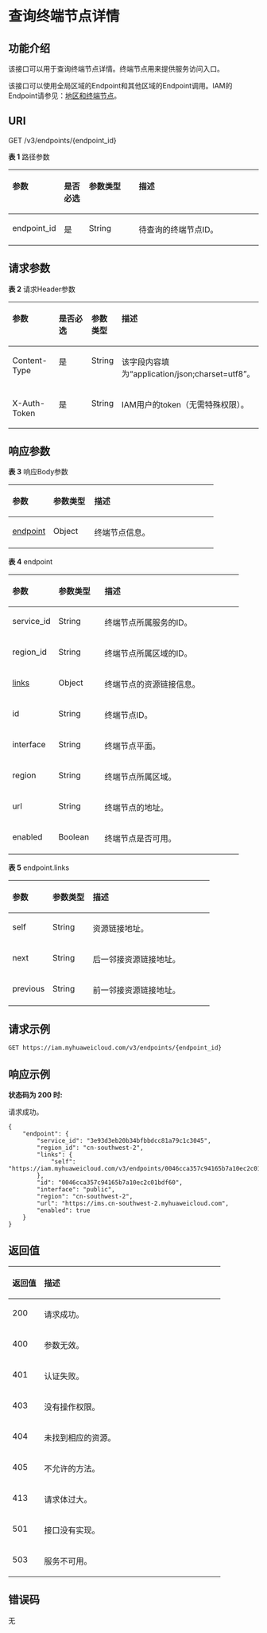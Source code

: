 # 查询终端节点详情<a name="zh-cn_topic_0067148045"></a>

## 功能介绍<a name="zh-cn_topic_0222037495_section0757151820531"></a>

该接口可以用于查询终端节点详情。终端节点用来提供服务访问入口。

该接口可以使用全局区域的Endpoint和其他区域的Endpoint调用。IAM的Endpoint请参见：[地区和终端节点](https://developer.huaweicloud.com/endpoint?IAM)。

## URI<a name="zh-cn_topic_0222037495_section18759111815535"></a>

GET /v3/endpoints/\{endpoint\_id\}

**表 1**  路径参数

<a name="zh-cn_topic_0222037495_table276181865320"></a>
<table><thead align="left"><tr id="zh-cn_topic_0222037495_row476115188537"><th class="cellrowborder" valign="top" width="20%" id="mcps1.2.5.1.1"><p id="zh-cn_topic_0222037495_p187612189539"><a name="zh-cn_topic_0222037495_p187612189539"></a><a name="zh-cn_topic_0222037495_p187612189539"></a>参数</p>
</th>
<th class="cellrowborder" valign="top" width="10%" id="mcps1.2.5.1.2"><p id="zh-cn_topic_0222037495_p1876215181534"><a name="zh-cn_topic_0222037495_p1876215181534"></a><a name="zh-cn_topic_0222037495_p1876215181534"></a>是否必选</p>
</th>
<th class="cellrowborder" valign="top" width="20%" id="mcps1.2.5.1.3"><p id="zh-cn_topic_0222037495_p1076361865317"><a name="zh-cn_topic_0222037495_p1076361865317"></a><a name="zh-cn_topic_0222037495_p1076361865317"></a>参数类型</p>
</th>
<th class="cellrowborder" valign="top" width="50%" id="mcps1.2.5.1.4"><p id="zh-cn_topic_0222037495_p1676319189539"><a name="zh-cn_topic_0222037495_p1676319189539"></a><a name="zh-cn_topic_0222037495_p1676319189539"></a>描述</p>
</th>
</tr>
</thead>
<tbody><tr id="zh-cn_topic_0222037495_row1576112186536"><td class="cellrowborder" valign="top" width="20%" headers="mcps1.2.5.1.1 "><p id="zh-cn_topic_0222037495_p1076451895316"><a name="zh-cn_topic_0222037495_p1076451895316"></a><a name="zh-cn_topic_0222037495_p1076451895316"></a>endpoint_id</p>
</td>
<td class="cellrowborder" valign="top" width="10%" headers="mcps1.2.5.1.2 "><p id="zh-cn_topic_0222037495_p7764161811530"><a name="zh-cn_topic_0222037495_p7764161811530"></a><a name="zh-cn_topic_0222037495_p7764161811530"></a>是</p>
</td>
<td class="cellrowborder" valign="top" width="20%" headers="mcps1.2.5.1.3 "><p id="zh-cn_topic_0222037495_p15765018165316"><a name="zh-cn_topic_0222037495_p15765018165316"></a><a name="zh-cn_topic_0222037495_p15765018165316"></a>String</p>
</td>
<td class="cellrowborder" valign="top" width="50%" headers="mcps1.2.5.1.4 "><p id="zh-cn_topic_0222037495_p1776512189539"><a name="zh-cn_topic_0222037495_p1776512189539"></a><a name="zh-cn_topic_0222037495_p1776512189539"></a>待查询的终端节点ID。</p>
</td>
</tr>
</tbody>
</table>

## 请求参数<a name="zh-cn_topic_0222037495_section776621845311"></a>

**表 2**  请求Header参数

<a name="zh-cn_topic_0222037495_HeaderParameter"></a>
<table><thead align="left"><tr id="zh-cn_topic_0222037495_row5767718175314"><th class="cellrowborder" valign="top" width="20%" id="mcps1.2.5.1.1"><p id="zh-cn_topic_0222037495_p0768818195314"><a name="zh-cn_topic_0222037495_p0768818195314"></a><a name="zh-cn_topic_0222037495_p0768818195314"></a>参数</p>
</th>
<th class="cellrowborder" valign="top" width="20%" id="mcps1.2.5.1.2"><p id="zh-cn_topic_0222037495_p1976861845310"><a name="zh-cn_topic_0222037495_p1976861845310"></a><a name="zh-cn_topic_0222037495_p1976861845310"></a>是否必选</p>
</th>
<th class="cellrowborder" valign="top" width="10%" id="mcps1.2.5.1.3"><p id="zh-cn_topic_0222037495_p1576915182533"><a name="zh-cn_topic_0222037495_p1576915182533"></a><a name="zh-cn_topic_0222037495_p1576915182533"></a>参数类型</p>
</th>
<th class="cellrowborder" valign="top" width="50%" id="mcps1.2.5.1.4"><p id="zh-cn_topic_0222037495_p976991810538"><a name="zh-cn_topic_0222037495_p976991810538"></a><a name="zh-cn_topic_0222037495_p976991810538"></a>描述</p>
</th>
</tr>
</thead>
<tbody><tr id="zh-cn_topic_0222037495_row19767118185310"><td class="cellrowborder" valign="top" width="20%" headers="mcps1.2.5.1.1 "><p id="zh-cn_topic_0222037495_p177701618135311"><a name="zh-cn_topic_0222037495_p177701618135311"></a><a name="zh-cn_topic_0222037495_p177701618135311"></a>Content-Type</p>
</td>
<td class="cellrowborder" valign="top" width="20%" headers="mcps1.2.5.1.2 "><p id="zh-cn_topic_0222037495_p97701918105318"><a name="zh-cn_topic_0222037495_p97701918105318"></a><a name="zh-cn_topic_0222037495_p97701918105318"></a>是</p>
</td>
<td class="cellrowborder" valign="top" width="10%" headers="mcps1.2.5.1.3 "><p id="zh-cn_topic_0222037495_p19771418125313"><a name="zh-cn_topic_0222037495_p19771418125313"></a><a name="zh-cn_topic_0222037495_p19771418125313"></a>String</p>
</td>
<td class="cellrowborder" valign="top" width="50%" headers="mcps1.2.5.1.4 "><p id="zh-cn_topic_0222037495_p1377161816535"><a name="zh-cn_topic_0222037495_p1377161816535"></a><a name="zh-cn_topic_0222037495_p1377161816535"></a>该字段内容填为“application/json;charset=utf8”。</p>
</td>
</tr>
<tr id="zh-cn_topic_0222037495_row6767201810539"><td class="cellrowborder" valign="top" width="20%" headers="mcps1.2.5.1.1 "><p id="zh-cn_topic_0222037495_p7772181814537"><a name="zh-cn_topic_0222037495_p7772181814537"></a><a name="zh-cn_topic_0222037495_p7772181814537"></a>X-Auth-Token</p>
</td>
<td class="cellrowborder" valign="top" width="20%" headers="mcps1.2.5.1.2 "><p id="zh-cn_topic_0222037495_p18773161855313"><a name="zh-cn_topic_0222037495_p18773161855313"></a><a name="zh-cn_topic_0222037495_p18773161855313"></a>是</p>
</td>
<td class="cellrowborder" valign="top" width="10%" headers="mcps1.2.5.1.3 "><p id="zh-cn_topic_0222037495_p1577411189535"><a name="zh-cn_topic_0222037495_p1577411189535"></a><a name="zh-cn_topic_0222037495_p1577411189535"></a>String</p>
</td>
<td class="cellrowborder" valign="top" width="50%" headers="mcps1.2.5.1.4 "><p id="zh-cn_topic_0222037495_p157751318165317"><a name="zh-cn_topic_0222037495_p157751318165317"></a><a name="zh-cn_topic_0222037495_p157751318165317"></a>IAM用户的token（无需特殊权限）。</p>
</td>
</tr>
</tbody>
</table>

## 响应参数<a name="zh-cn_topic_0222037495_section377641895311"></a>

**表 3**  响应Body参数

<a name="zh-cn_topic_0222037495_responseParameter"></a>
<table><thead align="left"><tr id="zh-cn_topic_0222037495_row8777131816539"><th class="cellrowborder" valign="top" width="20%" id="mcps1.2.4.1.1"><p id="zh-cn_topic_0222037495_p187781418105319"><a name="zh-cn_topic_0222037495_p187781418105319"></a><a name="zh-cn_topic_0222037495_p187781418105319"></a>参数</p>
</th>
<th class="cellrowborder" valign="top" width="20%" id="mcps1.2.4.1.2"><p id="zh-cn_topic_0222037495_p1077817184537"><a name="zh-cn_topic_0222037495_p1077817184537"></a><a name="zh-cn_topic_0222037495_p1077817184537"></a>参数类型</p>
</th>
<th class="cellrowborder" valign="top" width="60%" id="mcps1.2.4.1.3"><p id="zh-cn_topic_0222037495_p677941855314"><a name="zh-cn_topic_0222037495_p677941855314"></a><a name="zh-cn_topic_0222037495_p677941855314"></a>描述</p>
</th>
</tr>
</thead>
<tbody><tr id="zh-cn_topic_0222037495_row13777161815312"><td class="cellrowborder" valign="top" width="20%" headers="mcps1.2.4.1.1 "><p id="zh-cn_topic_0222037495_p57794181533"><a name="zh-cn_topic_0222037495_p57794181533"></a><a name="zh-cn_topic_0222037495_p57794181533"></a><a href="#zh-cn_topic_0222037495_response_Rs163EndpointsArritem">endpoint</a></p>
</td>
<td class="cellrowborder" valign="top" width="20%" headers="mcps1.2.4.1.2 "><p id="zh-cn_topic_0222037495_p11780151845314"><a name="zh-cn_topic_0222037495_p11780151845314"></a><a name="zh-cn_topic_0222037495_p11780151845314"></a>Object</p>
</td>
<td class="cellrowborder" valign="top" width="60%" headers="mcps1.2.4.1.3 "><p id="zh-cn_topic_0222037495_p13780161818535"><a name="zh-cn_topic_0222037495_p13780161818535"></a><a name="zh-cn_topic_0222037495_p13780161818535"></a>终端节点信息。</p>
</td>
</tr>
</tbody>
</table>

**表 4**  endpoint

<a name="zh-cn_topic_0222037495_response_Rs163EndpointsArritem"></a>
<table><thead align="left"><tr id="zh-cn_topic_0222037495_row878151810537"><th class="cellrowborder" valign="top" width="20%" id="mcps1.2.4.1.1"><p id="zh-cn_topic_0222037495_p16783121875315"><a name="zh-cn_topic_0222037495_p16783121875315"></a><a name="zh-cn_topic_0222037495_p16783121875315"></a>参数</p>
</th>
<th class="cellrowborder" valign="top" width="20%" id="mcps1.2.4.1.2"><p id="zh-cn_topic_0222037495_p107831918195317"><a name="zh-cn_topic_0222037495_p107831918195317"></a><a name="zh-cn_topic_0222037495_p107831918195317"></a>参数类型</p>
</th>
<th class="cellrowborder" valign="top" width="60%" id="mcps1.2.4.1.3"><p id="zh-cn_topic_0222037495_p11784131865318"><a name="zh-cn_topic_0222037495_p11784131865318"></a><a name="zh-cn_topic_0222037495_p11784131865318"></a>描述</p>
</th>
</tr>
</thead>
<tbody><tr id="zh-cn_topic_0222037495_row8781518185320"><td class="cellrowborder" valign="top" width="20%" headers="mcps1.2.4.1.1 "><p id="zh-cn_topic_0222037495_p2078411819538"><a name="zh-cn_topic_0222037495_p2078411819538"></a><a name="zh-cn_topic_0222037495_p2078411819538"></a>service_id</p>
</td>
<td class="cellrowborder" valign="top" width="20%" headers="mcps1.2.4.1.2 "><p id="zh-cn_topic_0222037495_p678571895320"><a name="zh-cn_topic_0222037495_p678571895320"></a><a name="zh-cn_topic_0222037495_p678571895320"></a>String</p>
</td>
<td class="cellrowborder" valign="top" width="60%" headers="mcps1.2.4.1.3 "><p id="zh-cn_topic_0222037495_p7785181816536"><a name="zh-cn_topic_0222037495_p7785181816536"></a><a name="zh-cn_topic_0222037495_p7785181816536"></a>终端节点所属服务的ID。</p>
</td>
</tr>
<tr id="zh-cn_topic_0222037495_row57818182539"><td class="cellrowborder" valign="top" width="20%" headers="mcps1.2.4.1.1 "><p id="zh-cn_topic_0222037495_p1778621895314"><a name="zh-cn_topic_0222037495_p1778621895314"></a><a name="zh-cn_topic_0222037495_p1778621895314"></a>region_id</p>
</td>
<td class="cellrowborder" valign="top" width="20%" headers="mcps1.2.4.1.2 "><p id="zh-cn_topic_0222037495_p6787111855310"><a name="zh-cn_topic_0222037495_p6787111855310"></a><a name="zh-cn_topic_0222037495_p6787111855310"></a>String</p>
</td>
<td class="cellrowborder" valign="top" width="60%" headers="mcps1.2.4.1.3 "><p id="zh-cn_topic_0222037495_p1878720188532"><a name="zh-cn_topic_0222037495_p1878720188532"></a><a name="zh-cn_topic_0222037495_p1878720188532"></a>终端节点所属区域的ID。</p>
</td>
</tr>
<tr id="zh-cn_topic_0222037495_row378181855315"><td class="cellrowborder" valign="top" width="20%" headers="mcps1.2.4.1.1 "><p id="zh-cn_topic_0222037495_p178817181538"><a name="zh-cn_topic_0222037495_p178817181538"></a><a name="zh-cn_topic_0222037495_p178817181538"></a><a href="#zh-cn_topic_0222037495_response_Rs163EndpointsArritemLinks">links</a></p>
</td>
<td class="cellrowborder" valign="top" width="20%" headers="mcps1.2.4.1.2 "><p id="zh-cn_topic_0222037495_p157881318115310"><a name="zh-cn_topic_0222037495_p157881318115310"></a><a name="zh-cn_topic_0222037495_p157881318115310"></a>Object</p>
</td>
<td class="cellrowborder" valign="top" width="60%" headers="mcps1.2.4.1.3 "><p id="zh-cn_topic_0222037495_p117891418205315"><a name="zh-cn_topic_0222037495_p117891418205315"></a><a name="zh-cn_topic_0222037495_p117891418205315"></a>终端节点的资源链接信息。</p>
</td>
</tr>
<tr id="zh-cn_topic_0222037495_row13781141825310"><td class="cellrowborder" valign="top" width="20%" headers="mcps1.2.4.1.1 "><p id="zh-cn_topic_0222037495_p579021814532"><a name="zh-cn_topic_0222037495_p579021814532"></a><a name="zh-cn_topic_0222037495_p579021814532"></a>id</p>
</td>
<td class="cellrowborder" valign="top" width="20%" headers="mcps1.2.4.1.2 "><p id="zh-cn_topic_0222037495_p7790181811532"><a name="zh-cn_topic_0222037495_p7790181811532"></a><a name="zh-cn_topic_0222037495_p7790181811532"></a>String</p>
</td>
<td class="cellrowborder" valign="top" width="60%" headers="mcps1.2.4.1.3 "><p id="zh-cn_topic_0222037495_p1379101865310"><a name="zh-cn_topic_0222037495_p1379101865310"></a><a name="zh-cn_topic_0222037495_p1379101865310"></a>终端节点ID。</p>
</td>
</tr>
<tr id="zh-cn_topic_0222037495_row178115180533"><td class="cellrowborder" valign="top" width="20%" headers="mcps1.2.4.1.1 "><p id="zh-cn_topic_0222037495_p1279214188532"><a name="zh-cn_topic_0222037495_p1279214188532"></a><a name="zh-cn_topic_0222037495_p1279214188532"></a>interface</p>
</td>
<td class="cellrowborder" valign="top" width="20%" headers="mcps1.2.4.1.2 "><p id="zh-cn_topic_0222037495_p18792151815538"><a name="zh-cn_topic_0222037495_p18792151815538"></a><a name="zh-cn_topic_0222037495_p18792151815538"></a>String</p>
</td>
<td class="cellrowborder" valign="top" width="60%" headers="mcps1.2.4.1.3 "><p id="zh-cn_topic_0222037495_p137931518145319"><a name="zh-cn_topic_0222037495_p137931518145319"></a><a name="zh-cn_topic_0222037495_p137931518145319"></a>终端节点平面。</p>
</td>
</tr>
<tr id="zh-cn_topic_0222037495_row778181813537"><td class="cellrowborder" valign="top" width="20%" headers="mcps1.2.4.1.1 "><p id="zh-cn_topic_0222037495_p4793151812533"><a name="zh-cn_topic_0222037495_p4793151812533"></a><a name="zh-cn_topic_0222037495_p4793151812533"></a>region</p>
</td>
<td class="cellrowborder" valign="top" width="20%" headers="mcps1.2.4.1.2 "><p id="zh-cn_topic_0222037495_p157941018155313"><a name="zh-cn_topic_0222037495_p157941018155313"></a><a name="zh-cn_topic_0222037495_p157941018155313"></a>String</p>
</td>
<td class="cellrowborder" valign="top" width="60%" headers="mcps1.2.4.1.3 "><p id="zh-cn_topic_0222037495_p079451855310"><a name="zh-cn_topic_0222037495_p079451855310"></a><a name="zh-cn_topic_0222037495_p079451855310"></a>终端节点所属区域。</p>
</td>
</tr>
<tr id="zh-cn_topic_0222037495_row0781141810532"><td class="cellrowborder" valign="top" width="20%" headers="mcps1.2.4.1.1 "><p id="zh-cn_topic_0222037495_p117951418105311"><a name="zh-cn_topic_0222037495_p117951418105311"></a><a name="zh-cn_topic_0222037495_p117951418105311"></a>url</p>
</td>
<td class="cellrowborder" valign="top" width="20%" headers="mcps1.2.4.1.2 "><p id="zh-cn_topic_0222037495_p127961818115310"><a name="zh-cn_topic_0222037495_p127961818115310"></a><a name="zh-cn_topic_0222037495_p127961818115310"></a>String</p>
</td>
<td class="cellrowborder" valign="top" width="60%" headers="mcps1.2.4.1.3 "><p id="zh-cn_topic_0222037495_p7796161805315"><a name="zh-cn_topic_0222037495_p7796161805315"></a><a name="zh-cn_topic_0222037495_p7796161805315"></a>终端节点的地址。</p>
</td>
</tr>
<tr id="zh-cn_topic_0222037495_row1878141810539"><td class="cellrowborder" valign="top" width="20%" headers="mcps1.2.4.1.1 "><p id="zh-cn_topic_0222037495_p207975188530"><a name="zh-cn_topic_0222037495_p207975188530"></a><a name="zh-cn_topic_0222037495_p207975188530"></a>enabled</p>
</td>
<td class="cellrowborder" valign="top" width="20%" headers="mcps1.2.4.1.2 "><p id="zh-cn_topic_0222037495_p77971818105314"><a name="zh-cn_topic_0222037495_p77971818105314"></a><a name="zh-cn_topic_0222037495_p77971818105314"></a>Boolean</p>
</td>
<td class="cellrowborder" valign="top" width="60%" headers="mcps1.2.4.1.3 "><p id="zh-cn_topic_0222037495_p10798121812532"><a name="zh-cn_topic_0222037495_p10798121812532"></a><a name="zh-cn_topic_0222037495_p10798121812532"></a>终端节点是否可用。</p>
</td>
</tr>
</tbody>
</table>

**表 5**  endpoint.links

<a name="zh-cn_topic_0222037495_response_Rs163EndpointsArritemLinks"></a>
<table><thead align="left"><tr id="zh-cn_topic_0222037495_row14798018125315"><th class="cellrowborder" valign="top" width="20%" id="mcps1.2.4.1.1"><p id="zh-cn_topic_0222037495_p14799618115313"><a name="zh-cn_topic_0222037495_p14799618115313"></a><a name="zh-cn_topic_0222037495_p14799618115313"></a>参数</p>
</th>
<th class="cellrowborder" valign="top" width="20%" id="mcps1.2.4.1.2"><p id="zh-cn_topic_0222037495_p1580081813538"><a name="zh-cn_topic_0222037495_p1580081813538"></a><a name="zh-cn_topic_0222037495_p1580081813538"></a>参数类型</p>
</th>
<th class="cellrowborder" valign="top" width="60%" id="mcps1.2.4.1.3"><p id="zh-cn_topic_0222037495_p13800181825320"><a name="zh-cn_topic_0222037495_p13800181825320"></a><a name="zh-cn_topic_0222037495_p13800181825320"></a>描述</p>
</th>
</tr>
</thead>
<tbody><tr id="zh-cn_topic_0222037495_row12798111825312"><td class="cellrowborder" valign="top" width="20%" headers="mcps1.2.4.1.1 "><p id="zh-cn_topic_0222037495_p68018183535"><a name="zh-cn_topic_0222037495_p68018183535"></a><a name="zh-cn_topic_0222037495_p68018183535"></a>self</p>
</td>
<td class="cellrowborder" valign="top" width="20%" headers="mcps1.2.4.1.2 "><p id="zh-cn_topic_0222037495_p11802818155319"><a name="zh-cn_topic_0222037495_p11802818155319"></a><a name="zh-cn_topic_0222037495_p11802818155319"></a>String</p>
</td>
<td class="cellrowborder" valign="top" width="60%" headers="mcps1.2.4.1.3 "><p id="zh-cn_topic_0222037495_p7802118145314"><a name="zh-cn_topic_0222037495_p7802118145314"></a><a name="zh-cn_topic_0222037495_p7802118145314"></a>资源链接地址。</p>
</td>
</tr>
<tr id="zh-cn_topic_0222037495_row9798518195312"><td class="cellrowborder" valign="top" width="20%" headers="mcps1.2.4.1.1 "><p id="zh-cn_topic_0222037495_p9803111817530"><a name="zh-cn_topic_0222037495_p9803111817530"></a><a name="zh-cn_topic_0222037495_p9803111817530"></a>next</p>
</td>
<td class="cellrowborder" valign="top" width="20%" headers="mcps1.2.4.1.2 "><p id="zh-cn_topic_0222037495_p12803618135319"><a name="zh-cn_topic_0222037495_p12803618135319"></a><a name="zh-cn_topic_0222037495_p12803618135319"></a>String</p>
</td>
<td class="cellrowborder" valign="top" width="60%" headers="mcps1.2.4.1.3 "><p id="zh-cn_topic_0222037495_p108041718155314"><a name="zh-cn_topic_0222037495_p108041718155314"></a><a name="zh-cn_topic_0222037495_p108041718155314"></a>后一邻接资源链接地址。</p>
</td>
</tr>
<tr id="zh-cn_topic_0222037495_row1179871895318"><td class="cellrowborder" valign="top" width="20%" headers="mcps1.2.4.1.1 "><p id="zh-cn_topic_0222037495_p118041918115316"><a name="zh-cn_topic_0222037495_p118041918115316"></a><a name="zh-cn_topic_0222037495_p118041918115316"></a>previous</p>
</td>
<td class="cellrowborder" valign="top" width="20%" headers="mcps1.2.4.1.2 "><p id="zh-cn_topic_0222037495_p7805418175312"><a name="zh-cn_topic_0222037495_p7805418175312"></a><a name="zh-cn_topic_0222037495_p7805418175312"></a>String</p>
</td>
<td class="cellrowborder" valign="top" width="60%" headers="mcps1.2.4.1.3 "><p id="zh-cn_topic_0222037495_p12805318105312"><a name="zh-cn_topic_0222037495_p12805318105312"></a><a name="zh-cn_topic_0222037495_p12805318105312"></a>前一邻接资源链接地址。</p>
</td>
</tr>
</tbody>
</table>

## 请求示例<a name="zh-cn_topic_0222037495_section148061718165312"></a>

```
GET https://iam.myhuaweicloud.com/v3/endpoints/{endpoint_id}
```

## 响应示例<a name="zh-cn_topic_0222037495_section2080911188537"></a>

**状态码为 200 时:**

请求成功。

```
{
    "endpoint": {
        "service_id": "3e93d3eb20b34bfbbdcc81a79c1c3045",
        "region_id": "cn-southwest-2",
        "links": {
            "self": "https://iam.myhuaweicloud.com/v3/endpoints/0046cca357c94165b7a10ec2c01bdf60"
        },
        "id": "0046cca357c94165b7a10ec2c01bdf60",
        "interface": "public",
        "region": "cn-southwest-2",
        "url": "https://ims.cn-southwest-2.myhuaweicloud.com",
        "enabled": true
    }
}
```

## 返回值<a name="zh-cn_topic_0222037495_section12818201865316"></a>

<a name="zh-cn_topic_0222037495_table332"></a>
<table><thead align="left"><tr id="zh-cn_topic_0222037495_row2820201815538"><th class="cellrowborder" valign="top" width="15%" id="mcps1.1.3.1.1"><p id="zh-cn_topic_0222037495_p15820141819534"><a name="zh-cn_topic_0222037495_p15820141819534"></a><a name="zh-cn_topic_0222037495_p15820141819534"></a>返回值</p>
</th>
<th class="cellrowborder" valign="top" width="85%" id="mcps1.1.3.1.2"><p id="zh-cn_topic_0222037495_p12821818175315"><a name="zh-cn_topic_0222037495_p12821818175315"></a><a name="zh-cn_topic_0222037495_p12821818175315"></a>描述</p>
</th>
</tr>
</thead>
<tbody><tr id="zh-cn_topic_0222037495_row13820131813537"><td class="cellrowborder" valign="top" width="15%" headers="mcps1.1.3.1.1 "><p id="zh-cn_topic_0222037495_p582221865316"><a name="zh-cn_topic_0222037495_p582221865316"></a><a name="zh-cn_topic_0222037495_p582221865316"></a>200</p>
</td>
<td class="cellrowborder" valign="top" width="85%" headers="mcps1.1.3.1.2 "><p id="zh-cn_topic_0222037495_p282241810532"><a name="zh-cn_topic_0222037495_p282241810532"></a><a name="zh-cn_topic_0222037495_p282241810532"></a>请求成功。</p>
</td>
</tr>
<tr id="zh-cn_topic_0222037495_row158208185532"><td class="cellrowborder" valign="top" width="15%" headers="mcps1.1.3.1.1 "><p id="zh-cn_topic_0222037495_p5823918145313"><a name="zh-cn_topic_0222037495_p5823918145313"></a><a name="zh-cn_topic_0222037495_p5823918145313"></a>400</p>
</td>
<td class="cellrowborder" valign="top" width="85%" headers="mcps1.1.3.1.2 "><p id="zh-cn_topic_0222037495_p2082331825318"><a name="zh-cn_topic_0222037495_p2082331825318"></a><a name="zh-cn_topic_0222037495_p2082331825318"></a>参数无效。</p>
</td>
</tr>
<tr id="zh-cn_topic_0222037495_row10820151810537"><td class="cellrowborder" valign="top" width="15%" headers="mcps1.1.3.1.1 "><p id="zh-cn_topic_0222037495_p128241182539"><a name="zh-cn_topic_0222037495_p128241182539"></a><a name="zh-cn_topic_0222037495_p128241182539"></a>401</p>
</td>
<td class="cellrowborder" valign="top" width="85%" headers="mcps1.1.3.1.2 "><p id="zh-cn_topic_0222037495_p168251218115316"><a name="zh-cn_topic_0222037495_p168251218115316"></a><a name="zh-cn_topic_0222037495_p168251218115316"></a>认证失败。</p>
</td>
</tr>
<tr id="zh-cn_topic_0222037495_row282001815317"><td class="cellrowborder" valign="top" width="15%" headers="mcps1.1.3.1.1 "><p id="zh-cn_topic_0222037495_p17825171814533"><a name="zh-cn_topic_0222037495_p17825171814533"></a><a name="zh-cn_topic_0222037495_p17825171814533"></a>403</p>
</td>
<td class="cellrowborder" valign="top" width="85%" headers="mcps1.1.3.1.2 "><p id="zh-cn_topic_0222037495_p108261318125319"><a name="zh-cn_topic_0222037495_p108261318125319"></a><a name="zh-cn_topic_0222037495_p108261318125319"></a>没有操作权限。</p>
</td>
</tr>
<tr id="zh-cn_topic_0222037495_row382021819533"><td class="cellrowborder" valign="top" width="15%" headers="mcps1.1.3.1.1 "><p id="zh-cn_topic_0222037495_p782617186539"><a name="zh-cn_topic_0222037495_p782617186539"></a><a name="zh-cn_topic_0222037495_p782617186539"></a>404</p>
</td>
<td class="cellrowborder" valign="top" width="85%" headers="mcps1.1.3.1.2 "><p id="zh-cn_topic_0222037495_p16827131813538"><a name="zh-cn_topic_0222037495_p16827131813538"></a><a name="zh-cn_topic_0222037495_p16827131813538"></a>未找到相应的资源。</p>
</td>
</tr>
<tr id="zh-cn_topic_0222037495_row782061895314"><td class="cellrowborder" valign="top" width="15%" headers="mcps1.1.3.1.1 "><p id="zh-cn_topic_0222037495_p1382881817533"><a name="zh-cn_topic_0222037495_p1382881817533"></a><a name="zh-cn_topic_0222037495_p1382881817533"></a>405</p>
</td>
<td class="cellrowborder" valign="top" width="85%" headers="mcps1.1.3.1.2 "><p id="zh-cn_topic_0222037495_p178284183533"><a name="zh-cn_topic_0222037495_p178284183533"></a><a name="zh-cn_topic_0222037495_p178284183533"></a>不允许的方法。</p>
</td>
</tr>
<tr id="zh-cn_topic_0222037495_row1882011810533"><td class="cellrowborder" valign="top" width="15%" headers="mcps1.1.3.1.1 "><p id="zh-cn_topic_0222037495_p1829818195313"><a name="zh-cn_topic_0222037495_p1829818195313"></a><a name="zh-cn_topic_0222037495_p1829818195313"></a>413</p>
</td>
<td class="cellrowborder" valign="top" width="85%" headers="mcps1.1.3.1.2 "><p id="zh-cn_topic_0222037495_p148293182538"><a name="zh-cn_topic_0222037495_p148293182538"></a><a name="zh-cn_topic_0222037495_p148293182538"></a>请求体过大。</p>
</td>
</tr>
<tr id="zh-cn_topic_0222037495_row1182071825315"><td class="cellrowborder" valign="top" width="15%" headers="mcps1.1.3.1.1 "><p id="zh-cn_topic_0222037495_p1383021813538"><a name="zh-cn_topic_0222037495_p1383021813538"></a><a name="zh-cn_topic_0222037495_p1383021813538"></a>501</p>
</td>
<td class="cellrowborder" valign="top" width="85%" headers="mcps1.1.3.1.2 "><p id="zh-cn_topic_0222037495_p10830181818537"><a name="zh-cn_topic_0222037495_p10830181818537"></a><a name="zh-cn_topic_0222037495_p10830181818537"></a>接口没有实现。</p>
</td>
</tr>
<tr id="zh-cn_topic_0222037495_row7820131820537"><td class="cellrowborder" valign="top" width="15%" headers="mcps1.1.3.1.1 "><p id="zh-cn_topic_0222037495_p1183119186531"><a name="zh-cn_topic_0222037495_p1183119186531"></a><a name="zh-cn_topic_0222037495_p1183119186531"></a>503</p>
</td>
<td class="cellrowborder" valign="top" width="85%" headers="mcps1.1.3.1.2 "><p id="zh-cn_topic_0222037495_p4831121895311"><a name="zh-cn_topic_0222037495_p4831121895311"></a><a name="zh-cn_topic_0222037495_p4831121895311"></a>服务不可用。</p>
</td>
</tr>
</tbody>
</table>

## 错误码<a name="zh-cn_topic_0222037495_section5832218205314"></a>

无

